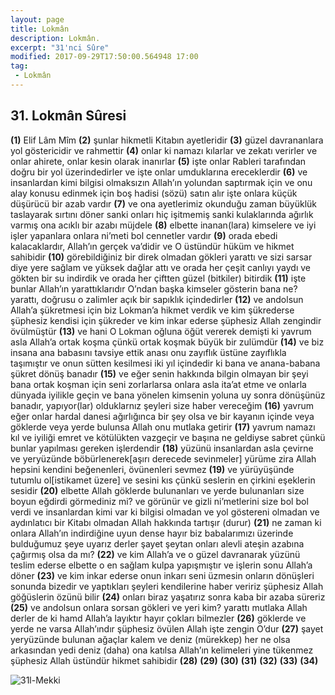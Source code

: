```yaml
---
layout: page
title: Lokmân
description: Lokmân.
excerpt: "31'nci Sûre"
modified: 2017-09-29T17:50:00.564948 17:00
tag: 
 - Lokmân
---
```


## 31. Lokmân Sûresi

**(1)** Elif Lâm Mîm
**(2)** şunlar hikmetli Kitabın ayetleridir
**(3)** güzel davrananlara yol göstericidir ve rahmettir
**(4)** onlar ki namazı kılarlar ve zekatı verirler ve onlar ahirete, onlar kesin olarak inanırlar
**(5)** işte onlar Rableri tarafından doğru bir yol üzerindedirler ve işte onlar umduklarına ereceklerdir
**(6)** ve insanlardan kimi bilgisi olmaksızın Allah’ın yolundan saptırmak için ve onu alay konusu edinmek için boş hadisi (sözü) satın alır işte onlara küçük düşürücü bir azab vardır 
**(7)** ve ona ayetlerimiz okunduğu zaman büyüklük taslayarak sırtını döner sanki onları hiç işitmemiş sanki kulaklarında ağırlık varmış ona acıklı bir azabı müjdele 
**(8)** elbette inanan(lara) kimselere ve iyi işler yapanlara onlara ni’meti bol cennetler vardır 
**(9)** orada ebedi kalacaklardır, Allah’ın gerçek va’didir ve O üstündür hüküm ve hikmet sahibidir
**(10)** görebildiğiniz bir direk olmadan gökleri yarattı ve sizi sarsar diye yere sağlam ve yüksek dağlar attı ve orada her çeşit canlıyı yaydı ve gökten bir su indirdik ve orada her çiftten güzel (bitkiler) bitirdik 
**(11)** işte bunlar Allah’ın yarattıklarıdır O’ndan başka kimseler gösterin bana ne? yarattı, doğrusu o zalimler açık bir sapıklık içindedirler
**(12)** ve andolsun Allah’a şükretmesi için biz Lokman’a hikmet verdik ve kim şükrederse şüphesiz kendisi için şükreder ve kim inkar ederse şüphesiz Allah zengindir övülmüştür
**(13)** ve hani O Lokman oğluna öğüt vererek demişti ki yavrum asla Allah’a ortak koşma çünkü ortak koşmak büyük bir zulümdür
**(14)** ve biz insana ana babasını tavsiye ettik anası onu zayıflık üstüne zayıflıkla taşımıştır ve onun sütten kesilmesi iki yıl içindedir ki bana ve anana-babana şükret dönüş banadır
**(15)** ve eğer senin hakkında bilgin olmayan bir şeyi bana ortak koşman için seni zorlarlarsa onlara asla ita’at etme ve onlarla dünyada iyilikle geçin ve bana yönelen kimsenin yoluna uy sonra dönüşünüz banadır, yapıyor(lar) olduklarnız şeyleri size haber vereceğim 
**(16)** yavrum eğer onlar hardal danesi ağırlığınca bir şey olsa ve bir kayanın içinde veya göklerde veya yerde bulunsa Allah onu mutlaka getirir
**(17)** yavrum namazı kıl ve iyiliği emret ve kötülükten vazgeçir ve başına ne geldiyse sabret çünkü bunlar yapılması gereken işlerdendir
**(18)** yüzünü insanlardan asla çevirne ve yeryüzünde böbürlenerek[aşırı derecede sevinmeler] yürüme zira Allah hepsini kendini beğenenleri, övünenleri sevmez
**(19)** ve yürüyüşünde tutumlu ol[istikamet üzere] ve sesini kıs çünkü seslerin en çirkini eşeklerin sesidir 
**(20)** elbette Allah göklerde bulunanları ve yerde bulunanları size boyun eğdirdi görmediniz mi? ve görünür ve gizli ni’metlerini size bol bol verdi ve insanlardan kimi var ki bilgisi olmadan ve yol göstereni olmadan ve aydınlatıcı bir Kitabı olmadan Allah hakkında tartışır (durur) 
**(21)** ne zaman ki onlara Allah’ın indirdiğine uyun dense hayır biz babalarımızı üzerinde bulduğumuz şeye uyarız derler şayet şeytan onları alevli ateşin azabına çağırmış olsa da mı? 
**(22)** ve kim Allah’a ve o güzel davranarak yüzünü teslim ederse elbette o en sağlam kulpa yapışmıştır ve işlerin sonu Allah’a döner 
**(23)** ve kim inkar ederse onun inkarı seni üzmesin onların dönüşleri sonunda bizedir ve yaptıkları şeyleri kendilerine haber veririz şüphesiz Allah göğüslerin özünü bilir
**(24)** onları biraz yaşatırız sonra kaba bir azaba süreriz
**(25)** ve andolsun onlara sorsan gökleri ve yeri kim? yarattı mutlaka Allah derler de ki hamd Allah’a layıktır hayır çokları bilmezler
**(26)** göklerde ve yerde ne varsa Allah’ındır şüphesiz övülen Allah işte zengin O’dur
**(27)** şayet yeryüzünde bulunan ağaçlar kalem ve deniz (mürekkep) her ne olsa arkasından yedi deniz (daha) ona katılsa Allah’ın kelimeleri yine tükenmez şüphesiz Allah üstündür hikmet sahibidir
**(28)**
**(29)**
**(30)**
**(31)**
**(32)**
**(33)**
**(34)**

![31l-Mekki]({{site.url}}/images/ayrac-muhur.png)
